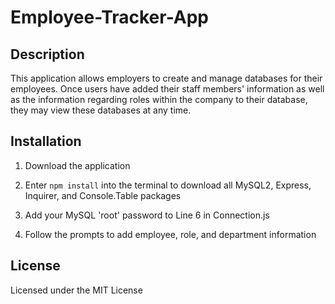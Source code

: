 # Employee-Tracker-App

## Description
This application allows employers to create and manage databases for their employees. Once users have added their staff members' information as well as the information regarding roles within the company to their database, they may view these databases at any time.

## Installation
1. Download the application

2. Enter ``` npm install ``` into the terminal to download all MySQL2, Express, Inquirer, and Console.Table packages

3. Add your MySQL 'root' password to Line 6 in Connection.js

4. Follow the prompts to add employee, role, and department information

## License
Licensed under the MIT License
